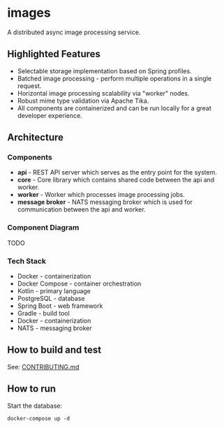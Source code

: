 # images

A distributed async image processing service.

## Highlighted Features

* Selectable storage implementation based on Spring profiles.
* Batched image processing - perform multiple operations in a single request.
* Horizontal image processing scalability via "worker" nodes.
* Robust mime type validation via Apache Tika.
* All components are containerized and can be run locally for a great developer experience.

## Architecture

### Components

- **api** - REST API server which serves as the entry point for the system.
- **core** - Core library which contains shared code between the api and worker.
- **worker** - Worker which processes image processing jobs.
- **message broker** - NATS messaging broker which is used for communication between the api and worker.

### Component Diagram

TODO

### Tech Stack

* Docker - containerization
* Docker Compose - container orchestration
* Kotlin - primary language
* PostgreSQL - database
* Spring Boot - web framework
* Gradle - build tool
* Docker - containerization
* NATS - messaging broker

## How to build and test

See: [CONTRIBUTING.md](CONTRIBUTING.md)

## How to run

Start the database:

```shell    
docker-compose up -d
```
